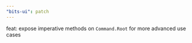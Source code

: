 ```yaml
---
"bits-ui": patch
---
```


feat: expose imperative methods on `Command.Root` for more advanced use cases
